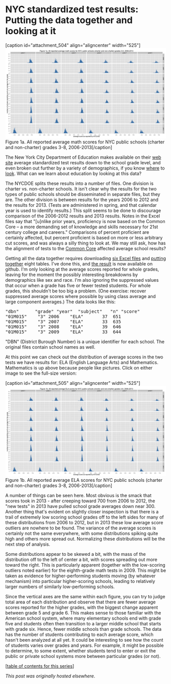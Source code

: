# NYC standardized test results: Putting the data together and looking at it



[caption id="attachment_504" align="aligncenter" width="525"]<a href="1a.png"><img class="size-large wp-image-504" alt="Figure 1a. All reported average math scores for NYC public schools (charter and non-charter) grades 3-8, 2006-2013" src="1a.png"></a> Figure 1a. All reported average math scores for NYC public schools (charter and non-charter) grades 3-8, 2006-2013[/caption]

The New York City Department of Education makes available on their <a href="http://schools.nyc.gov/">web site</a> average standardized test results down to the school grade level, and even broken out further by a variety of demographics, if you know <a href="http://schools.nyc.gov/NR/exeres/05289E74-2D81-4CC0-81F6-E1143E28F4C4,frameless.htm">where</a> to <a href="http://schools.nyc.gov/Accountability/data/TestResults/ELAandMathTestResults">look</a>. What can we learn about education by looking at this data?

The NYCDOE splits these results into a number of files. One division is charter vs. non-charter schools. It isn't clear why the results for the two types of public schools should be disseminated in separate files, but they are. The other division is between results for the years 2006 to 2012 and the results for 2013. (Tests are administered in spring, and that calendar year is used to identify results.) This split seems to be done to discourage comparison of the 2006-2012 results and 2013 results. Notes in the Excel files say that "[u]nlike prior years, proficiency is now based on the Common Core &#8211; a more demanding set of knowledge and skills necessary for 21st century college and careers." Comparisons of percent proficient are certainly affected, but percent proficient is based on more or less arbitrary cut scores, and was always a silly thing to look at. We may still ask, how has the alignment of tests to the <a href="http://www.corestandards.org/">Common Core</a> affected average school results?

Getting all the data together requires downloading <a href="https://github.com/ajschumacher/NYCtests/tree/master/data">six Excel files</a> and <a href="https://github.com/ajschumacher/NYCtests/blob/master/code/combine.r">putting together</a> eight tables. I've done this, and <a href="https://github.com/ajschumacher/NYCtests/blob/master/data/all.csv">the result</a> is now available on github. I'm only looking at the average scores reported for whole grades, leaving for the moment the possibly interesting breakdowns by demographics like sex and race. I'm also ignoring the suppressed values that occur when a grade has five or fewer tested students. For whole grades, this shouldn't be too big a problem. (One exercise: recover suppressed average scores where possible by using class average and large component averages.) The data looks like this:

<pre>"dbn"		"grade"	"year"	"subject"	"n"	"score"
"01M015"	"3"	2006	"ELA"		37	651
"01M015"	"3"	2007	"ELA"		33	635
"01M015"	"3"	2008	"ELA"		39	646
"01M015"	"3"	2009	"ELA"		33	644</pre>
"DBN" (District Burough Number) is a unique identifier for each school. The original files contain school names as well.

At this point we can check out the distribution of average scores in the two tests we have results for: ELA (English Language Arts) and Mathematics. Mathematics is up above because people like pictures. Click on either image to see the full-size version:

[caption id="attachment_505" align="aligncenter" width="525"]<a href="1b.png"><img class="size-large wp-image-505" alt="Figure 1b. All reported average ELA scores for NYC public schools (charter and non-charter) grades 3-8, 2006-2013" src="1b.png"></a> Figure 1b. All reported average ELA scores for NYC public schools (charter and non-charter) grades 3-8, 2006-2013[/caption]

A number of things can be seen here. Most obvious is the smack that scores took in 2013 - after creeping toward 700 from 2006 to 2012, the "new tests" in 2013 have pulled school grade averages down near 300. Another thing that's evident on slightly closer inspection is that there is a trail of extremely low scoring school grades off to the left sides for many of these distributions from 2006 to 2012, but in 2013 these low average score outliers are nowhere to be found. The variance of the average scores is certainly not the same everywhere, with some distributions spiking quite high and others more spread out. Normalizing these distributions will be the next step of analysis.

Some distributions appear to be skewed a bit, with the mass of the distribution off to the left of center a bit, with scores spreading out more toward the right. This is particularly apparent (together with the low-scoring outliers noted earlier) for the eighth-grade math tests in 2009. This might be taken as evidence for higher-performing students moving (by whatever mechanism) into particular higher-scoring schools, leading to relatively larger numbers of similarly low-performing schools.

Since the vertical axes are the same within each figure, you can try to judge total area of each distribution and observe that there are fewer average scores reported for the higher grades, with the biggest change apparent between grade 5 and grade 6. This makes sense to those familiar with the American school system, where many elementary schools end with grade five and students often then transition to a larger middle school that starts with grade six. Hence, fewer middle schools than grade schools. The data has the number of students contributing to each average score, which hasn't been analyzed at all yet. It could be interesting to see how the count of students varies over grades and years. For example, it might be possible to determine, to some extent, whether students tend to enter or exit the public or private school systems more between particular grades (or not).

[<a href="http://planspace.org/2014/01/10/nyc-test-data/">table of contents for this series</a>]



*This post was originally hosted elsewhere.*
